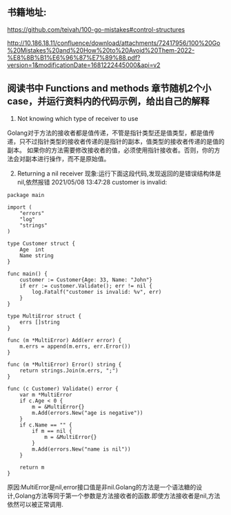 ## 书籍地址:

https://github.com/teivah/100-go-mistakes#control-structures

http://10.186.18.11/confluence/download/attachments/72417956/100%20Go%20Mistakes%20and%20How%20to%20Avoid%20Them-2022-%E8%8B%B1%E6%96%87%E7%89%88.pdf?version=1&modificationDate=1681222445000&api=v2

## 阅读书中 Functions and methods 章节随机2个小case，并运行资料内的代码示例，给出自己的解释

1. Not knowing which type of receiver to use

Golang对于方法的接收者都是值传递，不管是指针类型还是值类型，都是值传递，只不过指针类型的接收者传递的是指针的副本，值类型的接收者传递的是值的副本。
如果你的方法需要修改接收者的值，必须使用指针接收者。否则，你的方法会对副本进行操作，而不是原始值。

2. Returning a nil receiver
   现象:运行下面这段代码,发现返回的是错误结构体是nil,依然报错 2021/05/08 13:47:28 customer is invalid: <nil>

```
package main

import (
	"errors"
	"log"
	"strings"
)

type Customer struct {
	Age  int
	Name string
}

func main() {
	customer := Customer{Age: 33, Name: "John"}
	if err := customer.Validate(); err != nil {
		log.Fatalf("customer is invalid: %v", err)
	}
}

type MultiError struct {
	errs []string
}

func (m *MultiError) Add(err error) {
	m.errs = append(m.errs, err.Error())
}

func (m *MultiError) Error() string {
	return strings.Join(m.errs, ";")
}

func (c Customer) Validate() error {
	var m *MultiError
	if c.Age < 0 {
		m = &MultiError{}
		m.Add(errors.New("age is negative"))
	}
	if c.Name == "" {
		if m == nil {
			m = &MultiError{}
		}
		m.Add(errors.New("name is nil"))
	}

	return m
}
```

原因:MultiError是nil,error接口值是非nil.Golang的方法是一个语法糖的设计,Golang方法等同于第一个参数是方法接收者的函数.即使方法接收者是nil,方法依然可以被正常调用.




